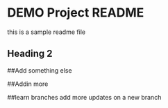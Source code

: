 # DEMO Project README

this is a sample readme  file
## Heading 2

##Add something else

##Addin more

##learn branches
add more updates on a new branch